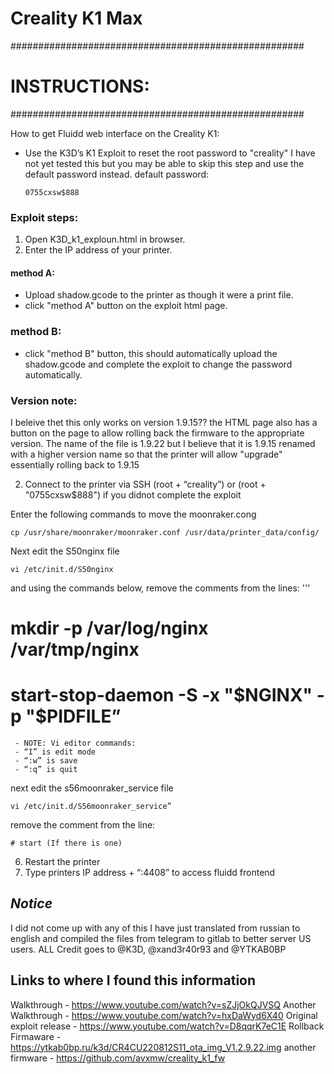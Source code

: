 # Creality K1 Max

#####################################################
# INSTRUCTIONS:
#####################################################

How to get Fluidd web interface on the Creality K1:
- Use the K3D’s K1 Exploit to reset the root password to "creality" I have not yet tested this but you may be able to skip this step and use the default password instead.
 default password:
    ```
    0755cxsw$888
    ```
### Exploit steps:
 1. Open K3D_k1_exploun.html in browser. 
 2. Enter the IP address of your printer. 
 #### method A:
- Upload shadow.gcode to the printer as though it were a print file. 
- click "method A" button on the exploit html page.  

### method B:
- click "method B" button, this should automatically upload the shadow.gcode and complete the exploit to change the password automatically. 

### Version note:
I beleive thet this only works on version 1.9.15?? the HTML page also has a button on the page to allow rolling back the firmware to the appropriate version. The name of the file is 1.9.22 but I believe that it is 1.9.15 renamed with a higher version name so that the printer will allow "upgrade" essentially rolling back to 1.9.15

 2. Connect to the printer via SSH (root + “creality”) or (root + "0755cxsw$888") if you didnot complete the exploit

Enter the following commands to move the moonraker.cong
```
cp /usr/share/moonraker/moonraker.conf /usr/data/printer_data/config/
```

Next edit the S50nginx file

```
vi /etc/init.d/S50nginx
```
and using the commands below, remove the comments from the lines:
'''
# mkdir -p /var/log/nginx /var/tmp/nginx
# start-stop-daemon -S -x "$NGINX" -p "$PIDFILE” 
```
 - NOTE: Vi editor commands:
 - “I” is edit mode
 - “:w” is save
 - “:q” is quit
 ```
 
 next edit the s56moonraker_service file
 ```
vi /etc/init.d/S56moonraker_service”
 ```
 remove the comment from the line:
```
# start (If there is one)
```
 6. Restart the printer
 7. Type printers IP address + “:4408” to access fluidd frontend


## *Notice*
I did not come up with any of this I have just translated from russian to english and compiled the files from telegram to gitlab to better server US users. 
ALL Credit goes to @K3D, @xand3r40r93 and @YTKAB0BP


## Links to where I found this information
Walkthrough - https://www.youtube.com/watch?v=sZJjOkQJVSQ
Another Walkthrough - https://www.youtube.com/watch?v=hxDaWyd6X40
Original exploit release - https://www.youtube.com/watch?v=D8qqrK7eC1E
Rollback Firmaware - https://ytkab0bp.ru/k3d/CR4CU220812S11_ota_img_V1.2.9.22.img
another firmware - https://github.com/avxmw/creality_k1_fw